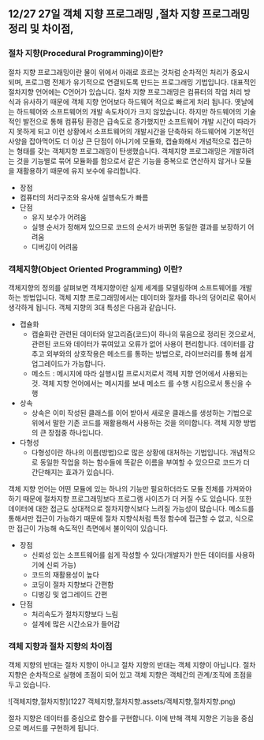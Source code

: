 ## 12/27 27일 객체 지향 프로그래밍 ,절차 지향 프로그래밍 정리 및 차이점,

### 절차 지향(Procedural Programming)이란?

절차 지향 프로그래밍이란 물이 위에서 아래로 흐르는 것처럼 순차적인 처리가 중요시 되며, 프로그램 전체가 유기적으로 연결되도록 만드는 프로그래밍 기법입니다. 대표적인 절차지향 언어에는 C언어가 있습니다. 절차 지향 프로그래밍은 컴퓨터의 작업 처리 방식과 유사하기 때문에 객체 지향 언어보다  하드웨어 적으로 빠르게 처리 됩니다. 옛날에는 하드웨어와 소프트웨어의 개발 속도차이가 크지 않았습니다. 하지만 하드웨어의 기술적인 발전으로 통해 컴퓨팅 환경은 급속도로 증가했지만 소프트웨어 개발 시간이 따라가지 못하게 되고 이런  상황에서 소프트웨어의 개발시간을 단축하되 하드웨어에 기본적인 사양을 잡아먹어도 더 이상 큰 단점이 아니기에 모듈화, 캡슐화해서 개념적으로 접근하는 형태를 갖는 객체지향 프로그래밍이 탄생했습니다. 객체지향 프로그래밍은 개발하려는 것을 기능별로 묶어 모듈화를 함으로서 같은 기능을 중복으로 연산하지 않거나 모듈을 재활용하기 때문에 유지 보수에 유리합니다. 



-  장점
  - 컴퓨터의 처리구조와 유사해 실행속도가 빠름
- 단점
  - 유지 보수가 어려움
  - 실행 순서가 정해져 있으므로 코드의 순서가 바뀌면 동일한 결과를 보장하기 어려움
  - 디버깅이 어려움



### 객체지향(Object Oriented Programming) 이란?

객체지향의 정의를 살펴보면 객체지향이란 실제 세계를 모델링하며 소프트웨어를 개발하는 방법입니다. 객체 지향 프로그래밍에서는 데이터와 절차를 하나의 덩어리로 묶어서 생각하게 됩니다.  객체 지향의 3대 특성은 다음과 같습니다.

- 캡슐화
  - 캡슐화란 관련된 데이터와 알고리즘(코드)이 하나의 묶음으로 정리된 것으로서, 관련된 코드와 데이터가 묶여있고 오류가 없어 사용이 편리합니다. 데이터를 감추고 외부와의 상호작용은 메소드를 통하는 방법으로, 라이브러리를 통해 쉽게 업그레이드가 가능합니다.
  - 메소드 : 메시지에 따라 실행시킬 프로시저로서 객체 지향 언어에서 사용되는 것. 객체 지향 언어에서는 메시지를 보내 메소드 를 수행 시킴으로서 통신을 수행
- 상속
  - 상속은 이미 작성된 클래스를 이어 받아서 새로운 클래스를 생성하는 기법으로 위에서 말한 기존 코드를 재활용해서 사용하는 것을 의미합니다. 객체 지향 방법의 큰 장점중 하나입니다.
- 다형성
  - 다형성이란 하나의 이름(방법)으로 많은 상황에 대처하는 기법입니다. 개념적으로 동일한 작업을 하는 함수들에 똑같은 이름을 부여할 수 있으므로 코드가 더 간단해지는 효과가 있습니다.

객체 지향 언어는 어떤 모듈에 있는 하나의 기능만 필요하더라도 모듈 전체를 가져와야 하기 때문에 절차지향 프로그래밍보다 프로그램 사이즈가 더 커질 수도 있습니다. 또한 데이터에 대한 접근도 상대적으로 절차지향식보다 느려질 가능성이 많습니다. 메소드를 통해서만 접근이 가능하기 때문에 절차 지향식처럼 특정 함수에 접근할 수 없고, 식으로만 접근이 가능해 속도적인 측면에서 불이익이 있습니다. 

- 장점
  - 신뢰성 있는 소프트웨어를 쉽게 작성할 수 있다(개발자가 만든 데이터를 사용하기에 신뢰 가능)
  - 코드의 재활용성이 높다
  - 코딩이 절차 지향보다 간편함
  - 디벙깅 및 업그레이드 간편
- 단점
  - 처리속도가 절차지향보다 느림
  - 설계에 많은 시간소요가 들어감



### 객체 지향과 절차 지향의 차이점

객체 지향의 반대는 절차 지향이 아니고 절차 지향의 반대는 객체 지향이 아닙니다.  절차 지향은 순차적으로 실행에 초점이 되어 있고 객체 지향은 객체간의 관계/조직에 초점을 두고 있습니다. 

![객체지향,절차지향](1227 객체지향,절차지향.assets/객체지향,절차지향.png)

절차 지향은 데이터를 중심으로 함수를 구현합니다. 이에 반해 객체 지향은 기능을 중심으로 메서드를 구현하게 됩니다.

